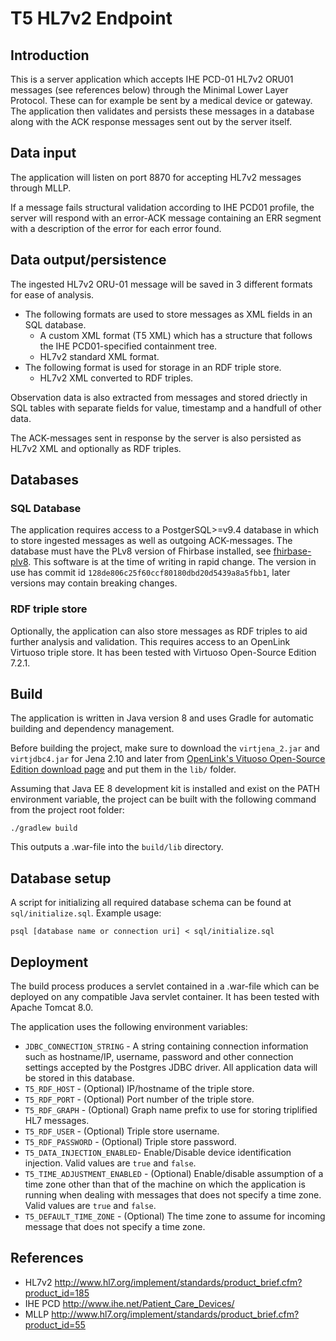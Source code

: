 # T5 HL7v2 Endpoint

## Introduction

This is a server application which accepts IHE PCD-01 HL7v2 ORU01 messages (see references below) through the Minimal Lower Layer Protocol. These can for example be sent by a medical device or gateway. The application then validates and persists these messages in a database along with the ACK response messages sent out by the server itself.

## Data input
The application will listen on port 8870 for accepting HL7v2 messages through MLLP. 

If a message fails structural validation according to IHE PCD01 profile, the server will respond with an error-ACK message containing an ERR segment with a description of the error for each error found.

## Data output/persistence
The ingested HL7v2 ORU-01 message will be saved in 3 different formats for ease of analysis.

* The following formats are used to store messages as XML fields in an SQL database.
  * A custom XML format (T5 XML) which has a structure that follows the IHE PCD01-specified containment tree.
  * HL7v2 standard XML format.
* The following format is used for storage in an RDF triple store.
  * HL7v2 XML converted to RDF triples.

Observation data is also extracted from messages and stored driectly in SQL tables with separate fields for value, timestamp and a handfull of other data.

The ACK-messages sent in response by the server is also persisted as HL7v2 XML and optionally as RDF triples.

## Databases

### SQL Database
The application requires access to a PostgerSQL>=v9.4 database in which to store ingested messages as well as outgoing ACK-messages. The database must have the PLv8 version of Fhirbase installed, see [fhirbase-plv8](https://github.com/fhirbase/fhirbase-plv8). This software is at the time of writing in rapid change. The version in use has commit id `128de806c25f60ccf80180dbd20d5439a8a5fbb1`, later versions may contain breaking changes.

### RDF triple store
Optionally, the application can also store messages as RDF triples to aid further analysis and validation. This requires access to an OpenLink Virtuoso triple store. It has been tested with Virtuoso Open-Source Edition 7.2.1.

## Build
The application is written in Java version 8 and uses Gradle for automatic building and dependency management.

Before building the project, make sure to download the `virtjena_2.jar` and `virtjdbc4.jar` for Jena 2.10 and later from [OpenLink's Vituoso Open-Source Edition download page](http://virtuoso.openlinksw.com/dataspace/doc/dav/wiki/Main/VOSDownload#Jena%20Provider) and put them in the `lib/` folder.

Assuming that Java EE 8 development kit is installed and exist on the PATH environment variable, the project can be built with the following command from the project root folder:

    ./gradlew build

This outputs a .war-file into the `build/lib` directory.

## Database setup
A script for initializing all required database schema can be found at `sql/initialize.sql`.
Example usage:
```
psql [database name or connection uri] < sql/initialize.sql
```

## Deployment
The build process produces a servlet contained in a .war-file which can be deployed on any compatible Java servlet container. It has been tested with Apache Tomcat 8.0.

The application uses the following environment variables:

* `JDBC_CONNECTION_STRING` - A string containing connection information such as hostname/IP, username, password and other connection settings accepted by the Postgres JDBC driver. All application data will be stored in this database.
* `T5_RDF_HOST` - (Optional) IP/hostname of the triple store.
* `T5_RDF_PORT` - (Optional) Port number of the triple store.
* `T5_RDF_GRAPH` - (Optional) Graph name prefix to use for storing triplified HL7 messages.
* `T5_RDF_USER` - (Optional) Triple store username.
* `T5_RDF_PASSWORD` - (Optional) Triple store password.
* `T5_DATA_INJECTION_ENABLED`- Enable/Disable device identification injection. Valid values are `true` and `false`.
* `T5_TIME_ADJUSTMENT_ENABLED` - (Optional) Enable/disable assumption of a time zone other than that of the machine on which the application is running when dealing with messages that does not specify a time zone. Valid values are `true` and `false`.
* `T5_DEFAULT_TIME_ZONE` - (Optional) The time zone to assume for incoming message that does not specify a time zone.


## References
* HL7v2 http://www.hl7.org/implement/standards/product_brief.cfm?product_id=185
* IHE PCD http://www.ihe.net/Patient_Care_Devices/
* MLLP http://www.hl7.org/implement/standards/product_brief.cfm?product_id=55
